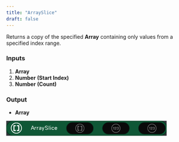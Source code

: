 ```yaml
---
title: "ArraySlice"
draft: false
---
```

Returns a copy of the specified **Array** containing only values from a specified index range.
### Inputs
1. **Array**
2. **Number**
    **(Start Index)**
3. **Number**
    **(Count)**
### Output
-   **Array**

![ArraySlice](https://raw.githubusercontent.com/battlefield-portal-community/Image-CDN/main/portal_blocks/ArraySlice.png)